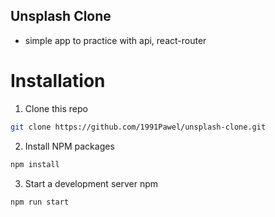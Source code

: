 ## Unsplash Clone
- simple app to practice with api, react-router



# Installation

1. Clone this repo

```sh
git clone https://github.com/1991Pawel/unsplash-clone.git
```

2. Install NPM packages

```sh
npm install 
```
3. Start a development server
npm 

```sh
npm run start
```
